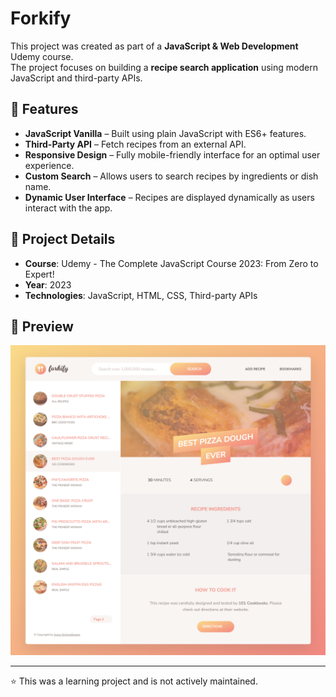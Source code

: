 # Forkify

This project was created as part of a **JavaScript & Web Development** Udemy course.  
The project focuses on building a **recipe search application** using modern JavaScript and third-party APIs.

## 🚀 Features
- **JavaScript Vanilla** – Built using plain JavaScript with ES6+ features.  
- **Third-Party API** – Fetch recipes from an external API.  
- **Responsive Design** – Fully mobile-friendly interface for an optimal user experience.  
- **Custom Search** – Allows users to search recipes by ingredients or dish name.  
- **Dynamic User Interface** – Recipes are displayed dynamically as users interact with the app.  

## 📅 Project Details
- **Course**: Udemy - The Complete JavaScript Course 2023: From Zero to Expert!
- **Year**: 2023
- **Technologies**: JavaScript, HTML, CSS, Third-party APIs  

## 📸 Preview  
![Forkify Screenshot](readme-images/screenshot1.png)   

---

⭐ This was a learning project and is not actively maintained.
